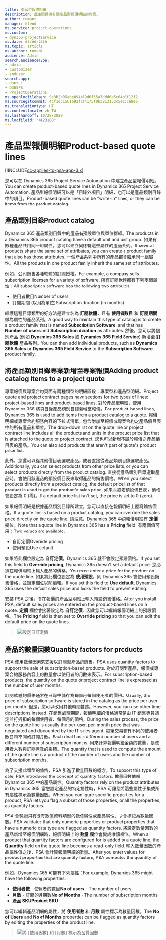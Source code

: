 ```yaml
---
title: 產品型報價明細
description: 此主題提供有關產品型報價明細的資訊。
author: rumant
manager: kfend
ms.service: project-operations
ms.custom:
- dyn365-projectservice
ms.date: 03/06/2019
ms.topic: article
ms.author: rumant
audience: Admin
search.audienceType:
- admin
- customizer
- enduser
search.app:
- D365CE
- D365PS
- ProjectOperations
ms.openlocfilehash: 9c3b2b35abe894e79d6f55a7ddd6e5c64d0f12f2
ms.sourcegitcommit: 4cf1dc1561b92fca4175f0b3813133c5e63ce8e6
ms.translationtype: HT
ms.contentlocale: zh-TW
ms.lasthandoff: 10/28/2020
ms.locfileid: "4123188"
---
```

# <a name="product-based-quote-lines"></a><span data-ttu-id="65076-103">產品型報價明細</span><span class="sxs-lookup"><span data-stu-id="65076-103">Product-based quote lines</span></span>

[!INCLUDE[cc-applies-to-psa-app-3.x](../includes/cc-applies-to-psa-app-3x.md)]


<span data-ttu-id="65076-104">您可以在 Dynamics 365 Project Service Automation 中建立產品型報價明細。</span><span class="sxs-lookup"><span data-stu-id="65076-104">You can create product-based quote lines in Dynamics 365 Project Service Automation.</span></span> <span data-ttu-id="65076-105">產品型報價明細可以是「目錄外項目」明細，也可以是產品類別目錄中的項目。</span><span class="sxs-lookup"><span data-stu-id="65076-105">Product-based quote lines can be "write-in" lines, or they can be items from the product catalog.</span></span>

## <a name="product-catalog"></a><span data-ttu-id="65076-106">產品類別目錄</span><span class="sxs-lookup"><span data-stu-id="65076-106">Product catalog</span></span>

<span data-ttu-id="65076-107">Dynamics 365 產品類別目錄中的產品有預設單位與單位群組。</span><span class="sxs-lookup"><span data-stu-id="65076-107">The products in a Dynamics 365 product catalog have a default unit and unit group.</span></span> <span data-ttu-id="65076-108">如果有數種產品共用同一組屬性，您可以建立同樣有這些屬性的產品系列。</span><span class="sxs-lookup"><span data-stu-id="65076-108">If several products share the same set of attributes, you can create a product family that also has those attributes.</span></span> <span data-ttu-id="65076-109">一個產品系列中所有的產品都會繼承同一組屬性。</span><span class="sxs-lookup"><span data-stu-id="65076-109">All the products in one product family inherit the same set of attributes.</span></span>

<span data-ttu-id="65076-110">例如，公司銷售各種軟體的訂閱授權。</span><span class="sxs-lookup"><span data-stu-id="65076-110">For example, a company sells subscription licenses for a variety of software.</span></span> <span data-ttu-id="65076-111">所有訂閱軟體都有下列兩個屬性：</span><span class="sxs-lookup"><span data-stu-id="65076-111">All subscription software has the following two attributes:</span></span>

- <span data-ttu-id="65076-112">使用者數目</span><span class="sxs-lookup"><span data-stu-id="65076-112">Number of users</span></span> 
- <span data-ttu-id="65076-113">訂閱期間 (以月為單位)</span><span class="sxs-lookup"><span data-stu-id="65076-113">Subscription duration (in months)</span></span>

<span data-ttu-id="65076-114">維護這種目錄類型的好方法是建立名為 **訂閱軟體**，且有 **使用者數目** 和 **訂閱期間** 做為屬性的產品系列。</span><span class="sxs-lookup"><span data-stu-id="65076-114">A good way to maintain this type of catalog is to create a product family that is named **Subscription Software**, and that has **Number of users** and **Subscription duration** as attributes.</span></span> <span data-ttu-id="65076-115">然後，您可以將個別產品 (例如 **Dynamics 365 Sales** 或 **Dynamics 365 Field Service**) 新增至 **訂閱軟體** 產品系列。</span><span class="sxs-lookup"><span data-stu-id="65076-115">You can then add individual products, such as **Dynamics 365 Sales** or **Dynamics 365 Field Service** to the **Subscription Software** product family.</span></span>

## <a name="adding-product-catalog-items-to-a-project-quote"></a><span data-ttu-id="65076-116">將產品類別目錄專案新增至專案報價</span><span class="sxs-lookup"><span data-stu-id="65076-116">Adding product catalog items to a project quote</span></span>

<span data-ttu-id="65076-117">專案報價與專案合約頁面有兩種類型的明細區段：專案型和產品型明細。</span><span class="sxs-lookup"><span data-stu-id="65076-117">Project quote and project contract pages have sections for two types of lines: project-based lines and product-based lines.</span></span> <span data-ttu-id="65076-118">對於產品型明細，使用 Dynamics 365 將項目從產品類別目錄新增至報價。</span><span class="sxs-lookup"><span data-stu-id="65076-118">For product-based lines, Dynamics 365 is used to add items from a product catalog to a quote.</span></span> <span data-ttu-id="65076-119">報價明細或專案合約服務內容的下拉式清單，包含附加至報價或專案合約之產品價目表中的所有產品和單位。</span><span class="sxs-lookup"><span data-stu-id="65076-119">The drop-down list on the quote line or project contract line includes all the products and units in the product price list that is attached to the quote or project contract.</span></span> <span data-ttu-id="65076-120">您也可以新增不屬於報價之產品價目表的產品。</span><span class="sxs-lookup"><span data-stu-id="65076-120">You can also add products that aren't part of quote's product price list.</span></span>

<span data-ttu-id="65076-121">此外，您還可以從其他價目表選取產品，或者直接從產品類別目錄選取產品。</span><span class="sxs-lookup"><span data-stu-id="65076-121">Additionally, you can select products from other price lists, or you can select products directly from the product catalog.</span></span> <span data-ttu-id="65076-122">直接從產品類別目錄選取產品時，會使用該產品的預設價目表來取得產品的銷售價格。</span><span class="sxs-lookup"><span data-stu-id="65076-122">When you select products directly from a product catalog, the default price list of that product is used to get the product's sales price.</span></span> <span data-ttu-id="65076-123">如果未設定預設價目表，價格會設定為 0 (零)。</span><span class="sxs-lookup"><span data-stu-id="65076-123">If a default price list isn't set, the price is set to 0 (zero).</span></span>

<span data-ttu-id="65076-124">如果報價明細是根據產品類別目錄所建立，您可以直接在報價明細上覆寫銷售價格。</span><span class="sxs-lookup"><span data-stu-id="65076-124">If a quote line is based on a product catalog, you can override the sales price directly on the quote line.</span></span> <span data-ttu-id="65076-125">請注意，Dynamics 365 中的報價明細有 **定價** 欄位。</span><span class="sxs-lookup"><span data-stu-id="65076-125">Note that a quote line in Dynamics 365 has a **Pricing** field.</span></span> <span data-ttu-id="65076-126">有兩個值可用：</span><span class="sxs-lookup"><span data-stu-id="65076-126">Two values are available:</span></span>

- <span data-ttu-id="65076-127">自訂定價</span><span class="sxs-lookup"><span data-stu-id="65076-127">Override pricing</span></span>  
- <span data-ttu-id="65076-128">使用預設</span><span class="sxs-lookup"><span data-stu-id="65076-128">Use default</span></span>

<span data-ttu-id="65076-129">如果將此欄位設定為 **自訂定價**，Dynamics 365 就不會設定預設價格。</span><span class="sxs-lookup"><span data-stu-id="65076-129">If you set this field to **Override pricing**, Dynamics 365 doesn't set a default price.</span></span> <span data-ttu-id="65076-130">您必須在報價明細上輸入產品的價格。</span><span class="sxs-lookup"><span data-stu-id="65076-130">You must enter a price for the product on the quote line.</span></span> <span data-ttu-id="65076-131">如果將此欄位設定為 **使用預設**，則 Dynamics 365 會使用預設銷售價格，並鎖定欄位以防編輯。</span><span class="sxs-lookup"><span data-stu-id="65076-131">If you set this field to **Use default**, Dynamics 365 uses the default sales price and locks the field to prevent editing.</span></span>

<span data-ttu-id="65076-132">安裝 PSA 之後，會在報價的產品型明細上輸入預設銷售價格。</span><span class="sxs-lookup"><span data-stu-id="65076-132">After you install PSA, default sales prices are entered on the product-based lines on a quote.</span></span> <span data-ttu-id="65076-133">**定價** 欄位會接著設定為 **自訂定價**，因此您可以編輯報價明細上的預設價格。</span><span class="sxs-lookup"><span data-stu-id="65076-133">The **Pricing** field is then set to **Override pricing** so that you can edit the default price on the quote lines.</span></span>

> ![設定自訂定價](media/basic-guide-10.png)
 
## <a name="quantity-factors-for-products"></a><span data-ttu-id="65076-135">產品的數量因數</span><span class="sxs-lookup"><span data-stu-id="65076-135">Quantity factors for products</span></span>

<span data-ttu-id="65076-136">PSA 使用數量因素來支援以訂閱型產品的銷售。</span><span class="sxs-lookup"><span data-stu-id="65076-136">PSA uses quantity factors to support the sale of subscription-based products.</span></span> <span data-ttu-id="65076-137">對於訂閱型產品，報價或專案合約服務內容上的數量會以使用者的月數來表示。</span><span class="sxs-lookup"><span data-stu-id="65076-137">For subscription-based products, the quantity on the quote or project contract line is expressed as the number of user months.</span></span>

<span data-ttu-id="65076-138">訂閱軟體的價格通常在目錄中儲存為每個月每個使用者的價格。</span><span class="sxs-lookup"><span data-stu-id="65076-138">Usually, the price of subscription software is stored in the catalog as the price per user per month.</span></span> <span data-ttu-id="65076-139">但是，您可以改用其他時間描述。</span><span class="sxs-lookup"><span data-stu-id="65076-139">However, you can use other time descriptions instead.</span></span> <span data-ttu-id="65076-140">在銷售處理期間，報價明細的價格通常是由 IT 銷售專員議定並打折扣的每個使用者、每個月的價格。</span><span class="sxs-lookup"><span data-stu-id="65076-140">During the sales process, the price on the quote line is usually the per-user, per-month price that was negotiated and discounted by the IT sales agent.</span></span> <span data-ttu-id="65076-141">每筆交易都有不同的使用者數目和不同的訂閱月數。</span><span class="sxs-lookup"><span data-stu-id="65076-141">Each deal has a different number of users and a different number of subscription months.</span></span> <span data-ttu-id="65076-142">用來計算報價明細金額的數量，是使用者人數與訂閱月數的乘積。</span><span class="sxs-lookup"><span data-stu-id="65076-142">The quantity that is used to compute the amount of the quote line is a product of the number of users and the number of subscription months.</span></span>

<span data-ttu-id="65076-143">為了支援此類型的銷售，PSA 引進了數量因數的概念。</span><span class="sxs-lookup"><span data-stu-id="65076-143">To support this type of sale, PSA introduced the concept of quantity factors.</span></span> <span data-ttu-id="65076-144">數量因數依賴 Dynamics 365 中的產品屬性。</span><span class="sxs-lookup"><span data-stu-id="65076-144">Quantity factors rely on the product attributes in Dynamics 365.</span></span> <span data-ttu-id="65076-145">當您設定產品的特定屬性時，PSA 可讓您將這些屬性子集或所有屬性標示為數量因數。</span><span class="sxs-lookup"><span data-stu-id="65076-145">When you configure specific properties for a product, PSA lets you flag a subset of those properties, or all the properties, as quantity factors.</span></span>

<span data-ttu-id="65076-146">PSA 會驗證只有含有數值資料類型的數值屬性或產品屬性，才會標記為數量因數。</span><span class="sxs-lookup"><span data-stu-id="65076-146">PSA validates that only numeric properties or product properties that have a numeric data type are flagged as quantity factors.</span></span> <span data-ttu-id="65076-147">將設定數量因數的產品新增至報價明細時，報價明細上的 **數量** 欄位會變成唯讀欄位。</span><span class="sxs-lookup"><span data-stu-id="65076-147">When a product that quantity factors are configured for is added to a quote line, the **Quantity** field on the quote line becomes a read-only field.</span></span> <span data-ttu-id="65076-148">輸入數量因數的產品屬性值之後，PSA 會計算報價明細的數量。</span><span class="sxs-lookup"><span data-stu-id="65076-148">After you enter values for product properties that are quantity factors, PSA computes the quantity of the quote line.</span></span>

<span data-ttu-id="65076-149">例如，Dynamics 365 可能有下列屬性：</span><span class="sxs-lookup"><span data-stu-id="65076-149">For example, Dynamics 365 might have the following properties:</span></span> 

- <span data-ttu-id="65076-150">**使用者數** - 使用者的數目</span><span class="sxs-lookup"><span data-stu-id="65076-150">**No of users** - The number of users</span></span> 
- <span data-ttu-id="65076-151">**月數** - 訂閱的月期數</span><span class="sxs-lookup"><span data-stu-id="65076-151">**No of Months** - The number of subscription months</span></span>
- <span data-ttu-id="65076-152">**產品 SKU**</span><span class="sxs-lookup"><span data-stu-id="65076-152">**Product SKU**</span></span> 

<span data-ttu-id="65076-153">您可以編輯產品明細的屬性，將 **使用者數** 和 **月數** 屬性標示為數量因數。</span><span class="sxs-lookup"><span data-stu-id="65076-153">Tne **No of Users** and **No of Months** properties can be flagged as quantity factors by editing the properties of the product line.</span></span> 

> ![將 [使用者數] 和 [月數] 標示為品質因數](media/basic-guide-11.png)
 
